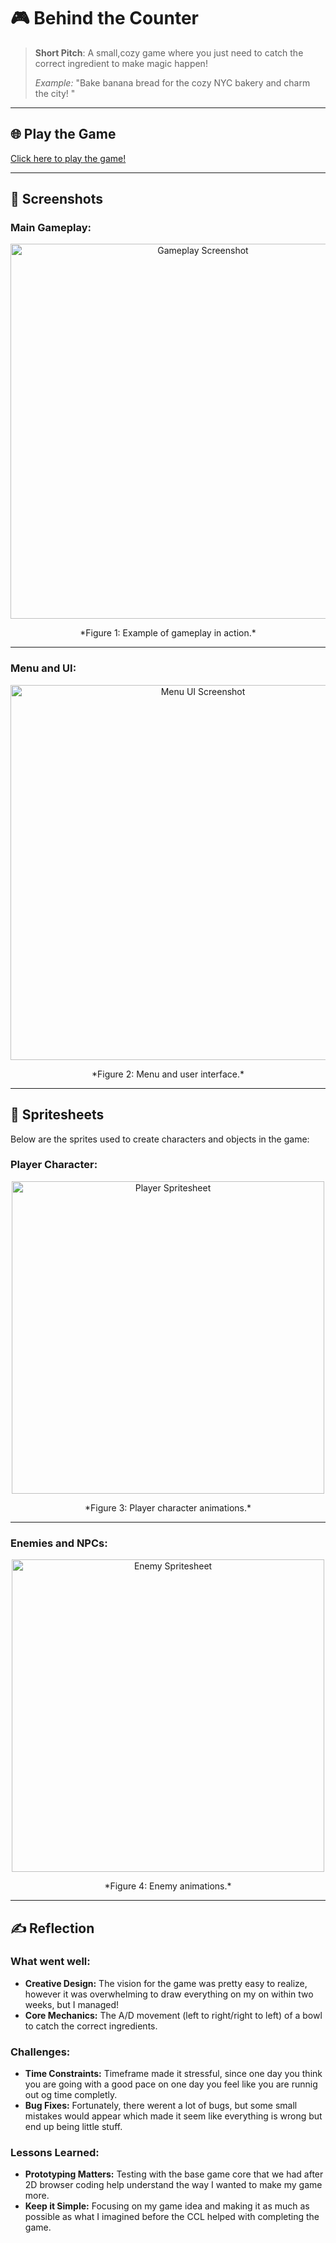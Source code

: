 # 🎮 **Behind the Counter** 

> **Short Pitch**: A small,cozy game where you just need to catch the correct ingredient to make magic happen!
> 
> *Example:* "Bake banana bread for the cozy NYC bakery and charm the city! "

---

## 🌐 **Play the Game**
[Click here to play the game!](https://your-github-username.github.io/repository-name)

---

## 📸 **Screenshots**

### Main Gameplay:
<div style="text-align: center;">
  <img src="gameplay.png" alt="Gameplay Screenshot" width="600">
  <p>*Figure 1: Example of gameplay in action.*</p>
</div>

---

### Menu and UI:
<div style="text-align: center;">
  <img src="../main/front_page.png" alt="Menu UI Screenshot" width="600">
  <p>*Figure 2: Menu and user interface.*</p>
</div>

---

## 🎨 **Spritesheets**
Below are the sprites used to create characters and objects in the game:

### Player Character:
<div style="text-align: center;">
  <img src="playersheet.png" alt="Player Spritesheet" width="500">
  <p>*Figure 3: Player character animations.*</p>
</div>

---

### Enemies and NPCs:
<div style="text-align: center;">
  <img src="enemysheet.png" alt="Enemy Spritesheet" width="500">
  <p>*Figure 4: Enemy animations.*</p>
</div>

---

## ✍️ **Reflection**

### What went well:
- **Creative Design:** The vision for the game was pretty easy to realize, however it was overwhelming to draw everything on my on within two weeks, but I managed!
- **Core Mechanics:** The A/D movement (left to right/right to left) of a bowl to catch the correct ingredients. 

### Challenges:
- **Time Constraints:** Timeframe made it stressful, since one day you think you are going with a good pace on one day you feel like you are runnig out og time completly. 
- **Bug Fixes:** Fortunately, there werent a lot of bugs, but some small mistakes would appear which made it seem like everything is wrong but end up being little stuff.

### Lessons Learned:
- **Prototyping Matters:** Testing with the base game core that we had after 2D browser coding help understand the way I wanted to make my game more.
- **Keep it Simple:** Focusing on my game idea and making it as much as possible as what I imagined before the CCL helped with completing the game.
